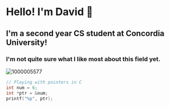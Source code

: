# Hello! I'm David 👋
## I'm a second year CS student at Concordia University!
### I'm not quite sure what I like most about this field yet.
![1000005577](https://github.com/davidduran123/skills-communicate-using-markdown/assets/76709805/b28d171d-6087-4033-a5d9-bcd03e7382b6)



``` C
// Playing with pointers in C 
int num = 6;
int *ptr = &num;
printf("%p", ptr);
```






















